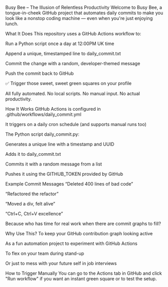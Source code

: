 Busy Bee – The Illusion of Relentless Productivity
Welcome to Busy Bee, a tongue-in-cheek GitHub project that automates daily commits to make you look like a nonstop coding machine — even when you're just enjoying lunch.

What It Does
This repository uses a GitHub Actions workflow to:

Run a Python script once a day at 12:00PM UK time

Append a unique, timestamped line to daily_commit.txt

Commit the change with a random, developer-themed message

Push the commit back to GitHub

✅ Trigger those sweet, sweet green squares on your profile

All fully automated. No local scripts. No manual input. No actual productivity.

How It Works
GitHub Actions is configured in .github/workflows/daily_commit.yml

It triggers on a daily cron schedule (and supports manual runs too)

The Python script daily_commit.py:

Generates a unique line with a timestamp and UUID

Adds it to daily_commit.txt

Commits it with a random message from a list

Pushes it using the GITHUB_TOKEN provided by GitHub

Example Commit Messages
“Deleted 400 lines of bad code”

“Refactored the refactor”

“Moved a div, felt alive”

“Ctrl+C, Ctrl+V excellence”

Because who has time for real work when there are commit graphs to fill?

Why Use This?
To keep your GitHub contribution graph looking active

As a fun automation project to experiment with GitHub Actions

To flex on your team during stand-up

Or just to mess with your future self in job interviews

How to Trigger Manually
You can go to the Actions tab in GitHub and click "Run workflow" if you want an instant green square or to test the setup.

